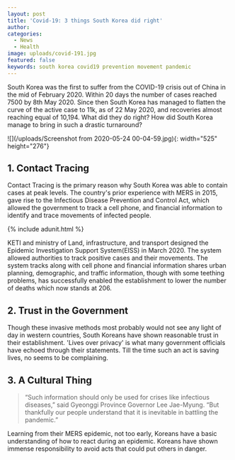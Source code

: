 ```yaml
---
layout: post
title: 'Covid-19: 3 things South Korea did right'
author:
categories:
  - News
  - Health
image: uploads/covid-191.jpg
featured: false
keywords: south korea covid19 prevention movement pandemic
---
```


South Korea was the first to suffer from the COVID-19 crisis out of China in the mid of February 2020. Within 20 days the number of cases reached 7500 by 8th May 2020. Since then South Korea has managed to flatten the curve of the active case to 11k, as of 22 May 2020, and recoveries almost reaching equal of 10,194. What did they do right? How did South Korea manage to bring in such a drastic turnaround?

![](/uploads/Screenshot from 2020-05-24 00-04-59.jpg){: width="525" height="276"}

## 1\. Contact Tracing

Contact Tracing is the primary reason why South Korea was able to contain cases at peak levels. The country's prior experience with MERS in 2015, gave rise to the Infectious Disease Prevention and Control Act, which allowed the government to track a cell phone, and financial information to identify and trace movements of infected people.

{% include adunit.html %}

KETI and ministry of Land, infrastructure, and transport designed the Epidemic Investigation Support System(EISS) in March 2020. The system allowed authorities to track positive cases and their movements. The system tracks along with cell phone and financial information shares urban planning, demographic, and traffic information, though with some teething problems, has successfully enabled the establishment to lower the number of deaths which now stands at 206.

## 2\. Trust in the Government

Though these invasive methods most probably would not see any light of day in western countries, South Koreans have shown reasonable trust in their establishment. 'Lives over privacy' is what many government officials have echoed through their statements. Till the time such an act is saving lives, no seems to be complaining.

## 3\. A Cultural Thing

> “Such information should only be used for crises like infectious diseases,” said Gyeonggi Province Governor Lee Jae-Myung. “But thankfully our people understand that it is inevitable in battling the pandemic.”

Learning from their MERS epidemic, not too early, Koreans have a basic understanding of how to react during an epidemic. Koreans have shown immense responsibility to avoid acts that could put others in danger.